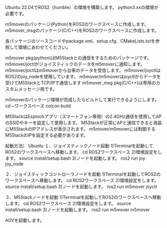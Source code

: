 Ubuntu 22.04でROS2（humble）の環境を構築します。
python3.xxの環境が必要です。

m5moverのパッケージ(Python)をROS2のワークスペースに作成します。
m5mover_msgのパッケージ(C/C++)をROS2のワークスペースに作成します。

各パッケージのソースコードやpackage.xml、setup.cfg、CMakeLists.txtを参照して環境にあわせてください。

m5mover pkg(python)はM5Stackとの通信をするためのパッケージです。
m5mover/joctlがジョイスティックのデータをm5moverに通知します。
m5mover/joctlはm5moverから台車のデータを受信します。
m5mover/joyctlはROS2のjoy_nodeを使用しています。
m5mover/m5moverはjoyctlからデータを受けてM5StackとTCP/IPで通信します
m5mover_msg pkg(C/C++)は専用のカスタムメッセージ用です。

m5moverのパッケージ環境が完成したらビルドして実行できるようにします。
cd ~ワークスペース
colcon build

M5StackはEsptochアプリ（スマートフォン専用）の2.4GHz通信を使用してAPのSSIDやキーを設定して使用します。
M5Stackが正常にAPと通信できると液晶にM5StackのIPアドレスが表示されます。
m5mover/m5moverには制御するM5StackのIPを設定する必要があります。


起動方法）
Ubuntu
１．ジョイスティックノード起動
1)Terminalを起動してROS2のワークスペースへ移動します。
cd ROS2ワークスペース
2)環境設定をします。
source install/setup.bash
3)ノードを起動します。
ros2 run joy joy_node

２．ジョイスティックコントローラノードを起動
1)Terminalを起動してROS2のワークスペースへ移動します。
cd ROS2ワークスペース
2)環境設定をします。
source install/setup.bash
3)ノードを起動します。
ros2 run m5mover joyctl

３．M5Stackノードを起動
1)Terminalを起動してROS2のワークスペースへ移動します。
cd ROS2ワークスペース
2)環境設定をします。
source install/setup.bash
3)ノードを起動します。
ros2 run m5mover m5mover

AGVを起動します。
